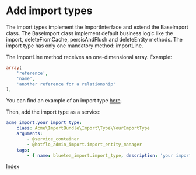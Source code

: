 Add import types
================

The import types implement the ImportInterface and extend the BaseImport class.
The BaseImport class implement default business logic like the import, deleteFromCache,
persisAndFlush and deleteEntity methods. The import type has only one mandatory method: importLine.

The ImportLine method receives an one-dimensional array. Example:

```php
array(
    'reference',
    'name',
    'another reference for a relationship'
),
```

You can find an example of an import type [here](../../Import/Type/ExampleImportType.php).

Then, add the import type as a service:

```yaml
acme_import.your_import_type:
    class: Acme\ImportBundle\Import\Type\YourImportType
    arguments:
        - @service_container
        - @hotflo_admin_import.import_entity_manager
    tags:
        - { name: bluetea_import.import_type, description: 'your import type' }
```


[Index](index.md)